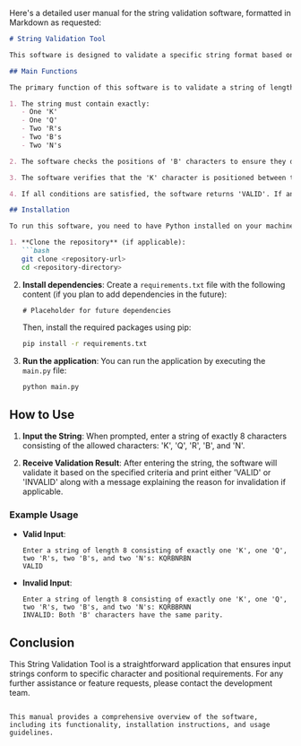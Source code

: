 Here's a detailed user manual for the string validation software, formatted in Markdown as requested:

```markdown
# String Validation Tool

This software is designed to validate a specific string format based on predefined criteria. It checks for the presence and positioning of certain characters within the string.

## Main Functions

The primary function of this software is to validate a string of length 8 based on the following rules:

1. The string must contain exactly:
   - One 'K'
   - One 'Q'
   - Two 'R's
   - Two 'B's
   - Two 'N's

2. The software checks the positions of 'B' characters to ensure they do not share the same parity (both even or both odd).

3. The software verifies that the 'K' character is positioned between the two 'R' characters.

4. If all conditions are satisfied, the software returns 'VALID'. If any condition fails, it returns 'INVALID' with a specific error message.

## Installation

To run this software, you need to have Python installed on your machine. Follow the steps below to set up the environment:

1. **Clone the repository** (if applicable):
   ```bash
   git clone <repository-url>
   cd <repository-directory>
   ```

2. **Install dependencies**:
   Create a `requirements.txt` file with the following content (if you plan to add dependencies in the future):
   ```
   # Placeholder for future dependencies
   ```

   Then, install the required packages using pip:
   ```bash
   pip install -r requirements.txt
   ```

3. **Run the application**:
   You can run the application by executing the `main.py` file:
   ```bash
   python main.py
   ```

## How to Use

1. **Input the String**:
   When prompted, enter a string of exactly 8 characters consisting of the allowed characters: 'K', 'Q', 'R', 'B', and 'N'.

2. **Receive Validation Result**:
   After entering the string, the software will validate it based on the specified criteria and print either 'VALID' or 'INVALID' along with a message explaining the reason for invalidation if applicable.

### Example Usage

- **Valid Input**:
  ```
  Enter a string of length 8 consisting of exactly one 'K', one 'Q', two 'R's, two 'B's, and two 'N's: KQRBNRBN
  VALID
  ```

- **Invalid Input**:
  ```
  Enter a string of length 8 consisting of exactly one 'K', one 'Q', two 'R's, two 'B's, and two 'N's: KQRBBRNN
  INVALID: Both 'B' characters have the same parity.
  ```

## Conclusion

This String Validation Tool is a straightforward application that ensures input strings conform to specific character and positional requirements. For any further assistance or feature requests, please contact the development team.
```

This manual provides a comprehensive overview of the software, including its functionality, installation instructions, and usage guidelines.